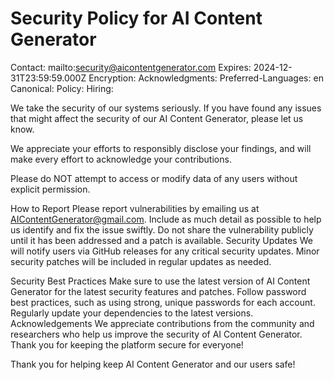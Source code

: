 # Security Policy for AI Content Generator
Contact: mailto:security@aicontentgenerator.com
Expires: 2024-12-31T23:59:59.000Z
Encryption: 
Acknowledgments: 
Preferred-Languages: en
Canonical:
Policy: 
Hiring:

We take the security of our systems seriously. If you have found any issues that might affect the security of our AI Content Generator, please let us know.

We appreciate your efforts to responsibly disclose your findings, and will make every effort to acknowledge your contributions.

Please do NOT attempt to access or modify data of any users without explicit permission.

How to Report
Please report vulnerabilities by emailing us at AIContentGenerator@gmail.com. Include as much detail as possible to help us identify and fix the issue swiftly.
Do not share the vulnerability publicly until it has been addressed and a patch is available.
Security Updates
We will notify users via GitHub releases for any critical security updates.
Minor security patches will be included in regular updates as needed.

Security Best Practices
Make sure to use the latest version of AI Content Generator for the latest security features and patches.
Follow password best practices, such as using strong, unique passwords for each account.
Regularly update your dependencies to the latest versions.
Acknowledgements
We appreciate contributions from the community and researchers who help us improve the security of AI Content Generator. Thank you for keeping the platform secure for everyone!

Thank you for helping keep AI Content Generator and our users safe!